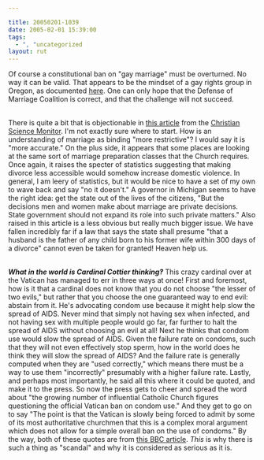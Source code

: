 ```yaml
---

title: 20050201-1039
date: 2005-02-01 15:39:00
tags:
  - ", "uncategorized
layout: rut
---
```


Of course a constitutional ban on "gay marriage" must
be overturned.  No way it can be valid.  That appears to
be the mindset of a gay rights group in Oregon, as documented <a href="http://news.findlaw.com/ap_stories/other/1110/2-1-2005/20050201033008_02.html">here</a>.
One can only hope that the Defense of Marriage Coalition is correct,
and that the challenge will not succeed. <br  /><br  />

There is quite a bit that is objectionable in <a href="http://www.csmonitor.com/2005/0201/p01s01-ussc.html">this
article</a> from the <a href="http://www.csmonitor.com/">Christian
Science Monitor</a>.  I'm not exactly sure where to start.  How is
an understanding of marriage as binding "more restrictive"?  I would
say it is "more accurate."  On the plus side, it appears that some
places are looking at the same sort of marriage preparation classes
that the Church requires.  Once again, it raises the specter of
statistics suggesting that making divorce less accessible would
somehow increase domestic violence.  In general, I am leery of
statistics, but it would be nice to have a set of my own to wave
back and say "no it doesn't."  A governor in Michigan seems to have
the right idea: get the state out of the lives of the citizens,
"But the decisions men and women make about marriage are private
decisions. State government should not expand its role into such
private matters."  Also raised in this article is a less obvious
but really much bigger issue.  We have fallen incredibly far if a
law that says the state shall presume "that a husband is the father
of any child born to his former wife within 300 days of a divorce"
cannot even be taken for granted!  Heaven help us.<br  /><br  />

<em><strong>What in the world is Cardinal Cottier
thinking&#x203d;</strong></em> This crazy cardinal over at the
Vatican has managed to err in three ways at once!  First and
foremost, how is it that a cardinal does not know that you do not
choose "the lesser of two evils," but rather that you choose the
one guaranteed way to end evil: abstain from it.  He's advocating
condom use because it might help slow the spread of AIDS.  Never mind
that simply not having sex when infected, and not having sex with
multiple people would go far, far further to halt the spread of AIDS
without choosing an evil at all!  Next he thinks that condom use
would slow the spread of AIDS.  Given the failure rate on condoms,
such that they will not even effectively stop sperm, how in the
world does he think they will slow the spread of AIDS?  And the
failure rate is generally computed when they are "used correctly,"
which means there must be a way to use them "incorrectly" presumably
with a higher failure rate.  Lastly, and perhaps most importantly,
he said all this where it could be quoted, and make it to the press.
So now the press gets to cheer and spread the word about "the
growing number of influential Catholic Church figures questioning
the official Vatican ban on condom use."  And they get to go on
to say "The point is that the Vatican is slowly being forced to
admit by some of its most authoritative churchmen that this is a
complex moral argument which does not allow for a simple overall
ban on the use of condoms."  By the way, both of these quotes are
from <a href="http://news.bbc.co.uk/2/hi/europe/4226489.stm">this
BBC article</a>.  <em>This</em> is why there is such a thing as
"scandal" and why it is considered as serious as it is.


